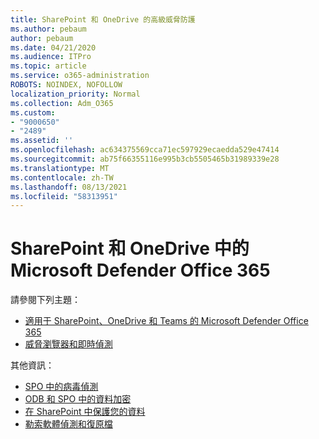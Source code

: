 ```yaml
---
title: SharePoint 和 OneDrive 的高級威脅防護
ms.author: pebaum
author: pebaum
ms.date: 04/21/2020
ms.audience: ITPro
ms.topic: article
ms.service: o365-administration
ROBOTS: NOINDEX, NOFOLLOW
localization_priority: Normal
ms.collection: Adm_O365
ms.custom:
- "9000650"
- "2489"
ms.assetid: ''
ms.openlocfilehash: ac634375569cca71ec597929ecaedda529e47414
ms.sourcegitcommit: ab75f66355116e995b3cb5505465b31989339e28
ms.translationtype: MT
ms.contentlocale: zh-TW
ms.lasthandoff: 08/13/2021
ms.locfileid: "58313951"
---
```

# <a name="microsoft-defender-for-office-365-in-sharepoint-and-onedrive"></a>SharePoint 和 OneDrive 中的 Microsoft Defender Office 365

請參閱下列主題：
- [適用于 SharePoint、OneDrive 和 Teams 的 Microsoft Defender Office 365](https://docs.microsoft.com/microsoft-365/security/office-365-security/atp-for-spo-odb-and-teams)
- [威脅瀏覽器和即時偵測](https://docs.microsoft.com/microsoft-365/security/office-365-security/threat-explorer-views)


其他資訊：

- [SPO 中的病毒偵測](https://docs.microsoft.com/microsoft-365/security/office-365-security/virus-detection-in-spo)</br>
- [ODB 和 SPO 中的資料加密](https://docs.microsoft.com/microsoft-365/compliance/data-encryption-in-odb-and-spo)</br>
- [在 SharePoint 中保護您的資料](https://docs.microsoft.com/sharepoint/safeguarding-your-data)</br>
- [勒索軟體偵測和復原檔](https://support.office.com/article/Ransomware-detection-and-recovering-your-files-0d90ec50-6bfd-40f4-acc7-b8c12c73637f)